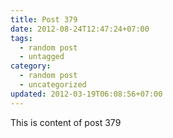 ```yaml
---
title: Post 379
date: 2012-08-24T12:47:24+07:00
tags:
  - random post
  - untagged
category:
  - random post
  - uncategorized
updated: 2012-03-19T06:08:56+07:00
---
```

This is content of post 379